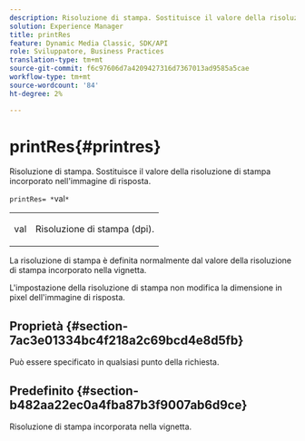 ```yaml
---
description: Risoluzione di stampa. Sostituisce il valore della risoluzione di stampa incorporato nell'immagine di risposta.
solution: Experience Manager
title: printRes
feature: Dynamic Media Classic, SDK/API
role: Sviluppatore, Business Practices
translation-type: tm+mt
source-git-commit: f6c97606d7a4209427316d7367013ad9585a5cae
workflow-type: tm+mt
source-wordcount: '84'
ht-degree: 2%

---
```



# printRes{#printres}

Risoluzione di stampa. Sostituisce il valore della risoluzione di stampa incorporato nell&#39;immagine di risposta.

`printRes= *`val`*`

<table id="simpletable_3B5576DD070547538E74D4059B3E8251"> 
 <tr class="strow"> 
  <td class="stentry"> <p><span class="varname"> val</span> </p> </td> 
  <td class="stentry"> <p>Risoluzione di stampa (dpi). </p></td> 
 </tr> 
</table>

La risoluzione di stampa è definita normalmente dal valore della risoluzione di stampa incorporato nella vignetta.

L&#39;impostazione della risoluzione di stampa non modifica la dimensione in pixel dell&#39;immagine di risposta.

## Proprietà {#section-7ac3e01334bc4f218a2c69bcd4e8d5fb}

Può essere specificato in qualsiasi punto della richiesta.

## Predefinito {#section-b482aa22ec0a4fba87b3f9007ab6d9ce}

Risoluzione di stampa incorporata nella vignetta.
